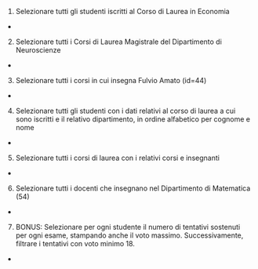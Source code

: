 1. Selezionare tutti gli studenti iscritti al Corso di Laurea in Economia
-

2. Selezionare tutti i Corsi di Laurea Magistrale del Dipartimento di Neuroscienze
-

3. Selezionare tutti i corsi in cui insegna Fulvio Amato (id=44)
-

4. Selezionare tutti gli studenti con i dati relativi al corso di laurea a cui sono iscritti e il relativo dipartimento, in ordine alfabetico per cognome e nome
-

5. Selezionare tutti i corsi di laurea con i relativi corsi e insegnanti
-

6. Selezionare tutti i docenti che insegnano nel Dipartimento di Matematica (54)
-

7. BONUS: Selezionare per ogni studente il numero di tentativi sostenuti per ogni esame, stampando anche il voto massimo. Successivamente, filtrare i tentativi con voto minimo 18.
-